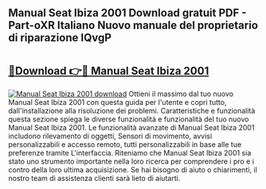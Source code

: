 ## Manual Seat Ibiza 2001 Download gratuit PDF - Part-oXR Italiano Nuovo manuale del proprietario di riparazione IQvgP

# <h2><a href="http://dfa4ohv.blite.top/?on=Manual+Seat+Ibiza+2001">🔗Download 👉🔴 Manual Seat Ibiza 2001</a></h2>

[![Manual Seat Ibiza 2001 download](https://i.imgur.com/lujVjoI.png)](http://dfa4ohv.blite.top/?on=Manual+Seat+Ibiza+2001)
Ottieni il massimo dal tuo nuovo Manual Seat Ibiza 2001 con questa guida per l'utente e copri tutto, dall'installazione alla risoluzione dei problemi. Caratteristiche e funzionalità questa sezione spiega le diverse funzionalità e funzionalità del tuo nuovo Manual Seat Ibiza 2001. Le funzionalità avanzate di Manual Seat Ibiza 2001 includono rilevamento di oggetti, Sensori di movimento, avvisi personalizzabili e accesso remoto, tutti personalizzabili in base alle tue preferenze tramite L'interfaccia. Riteniamo che Manual Seat Ibiza 2001 sia stato uno strumento importante nella loro ricerca per comprendere i pro e i contro della loro ultima acquisizione. Se hai bisogno di aiuto o chiarimenti, il nostro team di assistenza clienti sarà lieto di aiutarti.
